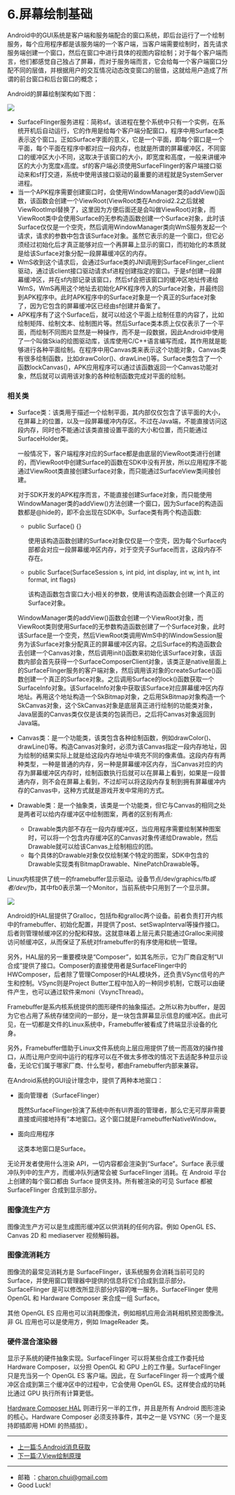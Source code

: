 # 6.屏幕绘制基础

Android中的GUI系统是客户端和服务端配合的窗口系统，即后台运行了一个绘制服务，每个应用程序都是该服务端的一个客户端，当客户端需要绘制时，首先请求服务端创建一个窗口，然后在窗口中进行具体的视图内容绘制；对于每个客户端而言，他们都感觉自己独占了屏幕，而对于服务端而言，它会给每一个客户端窗口分配不同的层值，并根据用户的交互情况动态改变窗口的层值，这就给用户造成了所谓的前台窗口和后台窗口的概念；

Android的屏幕绘制架构如下图：

![](https://raw.githubusercontent.com/CharonChui/Pictures/master/android_draw_process_archi.jpg)

- SurfaceFlinger服务进程：简称sf。该进程在整个系统中只有一个实例，在系统开机后自动运行，它的作用是给每个客户端分配窗口，程序中用Surface类表示这个窗口。正如Surface字面的意义，它是一个平面，即每个窗口是一个平面，每个平面在程序中都对应一段内存，也就是所谓的屏幕缓冲区，不同窗口的缓冲区大小不同，这取决于该窗口的大小，即宽度和高度，一般来讲缓冲区的大小为宽度x高度。sf的客户端必须使用SurfaceFlinger的客户端接口驱动来和sf打交道，系统中使用该接口驱动的最重要的进程就是SystemServer进程。
- 当一个APK程序需要创建窗口时，会使用WindowManager类的addView()函数，该函数会创建一个ViewRoot(ViewRoot类在Android2.2之后就被ViewRootImpl替换了，这里因为方便后面还是会叫做ViewRoot)对象，而ViewRoot类中会使用Surface的无参构造函数创建一个Surface对象，此时该Surface仅仅是一个空壳，然后调用WindowManager类向WmS服务发起一个请求，请求的参数中包含该Surface对象。虽然它表示的是一个窗口，但它必须经过初始化后才真正能够对应一个再屏幕上显示的窗口，而初始化的本质就是给该Surface对象分配一段屏幕缓冲区的内存。
- WmS收到这个请求后，会通过Surface类的JNI调用到SurfaceFlinger_client驱动，通过该client接口驱动请求sf进程创建指定的窗口。于是sf创建一段屏幕缓冲区，并在sf内部记录该窗口，然后sf会把该窗口的缓冲区地址传递给WmS，WmS再用这个地址去初始化APK程序传入的Surface对象，并最终回到APK程序中。此时APK程序中的Surface对象是一个真正的Surface对象了，因为它包含的屏幕缓冲区已经由sf创建并备案了。 
- APK程序有了这个Surface后，就可以给这个平面上绘制任意的内容了，比如绘制矩阵、绘制文本、绘制图片等。然后Surface类本质上仅仅表示了一个平面，而绘制不同图片显然是一种操作，而不是一段数据，因此Android中使用了一个叫做Skia的绘图驱动库，该库使用C/C++语言编写而成，其作用就是能够进行各种平面绘制。在程序中用Canvas类来表示这个功能对象，Canvas类有很多绘制函数，比如drawColor()、drawLine()等。Surface类包含了一个函数lockCanvas()，APK应用程序可以通过该函数返回一个Canvas功能对象，然后就可以调用该对象的各种绘制函数完成对平面的绘制。



### 相关类

- Surface类：该类用于描述一个绘制平面，其内部仅仅包含了该平面的大小，在屏幕上的位置，以及一段屏幕缓冲内存区。不过在Java端，不能直接访问这段内存，同时也不能通过该类直接设置平面的大小和位置，而只能通过SurfaceHolder类。

    一般情况下，客户端程序对应的Surface都是由底层的ViewRoot类进行创建的，而ViewRoot中创建Surface的函数在SDK中没有开放，所以应用程序不能通过ViewRoot类直接创建Surface对象，而只能通过SurfaceView类间接创建。

    对于SDK开发的APK程序而言，不能直接创建Surface对象，而只能使用WindowManager类的addView()方法创建一个窗口，因为Surface的构造函数都是@hide的，即不会出现在SDK中。Surface类有两个构造函数:  

    - public Surface() {}

        使用该构造函数创建的Surface对象仅仅是一个空壳，因为每个Surface内部都会对应一段屏幕缓冲区内存，对于空壳子Surface而言，这段内存不存在。

    - public Surface(SurfaceSession s, int pid, int display, int w, int h, int format, int flags)

        该构造函数包含窗口大小相关的参数，使用该构造函数会创建一个真正的Surface对象。

    WindowManager类的addView()函数会创建一个ViewRoot对象，而ViewRoot类则使用Surface的无参数构造函数创建了一个Surface对象，此时该Surface是一个空壳，然后ViewRoot类调用WmS中的IWindowSession服务为该Surface对象分配真正的屏幕缓冲区内容。之后Surface的构造函数会去创建一个Canvas对象，然后调用init()函数来初始化该Surface对象，该函数内部会首先获得一个SurfaceComposerClient对象，该类正是native层面上的SurfaceFlinger服务的客户端对象，然后调用该对象的createSurface()函数创建一个真正的Surface对象。之后调用Surface的lock()函数获取一个SurfaceInfo对象。该SurfaceInfo对象中获取该Surface对应屏幕缓冲区内存地址。再用这个地址构造一个SkBitmap对象，之后用SkBitmap对象构造一个SkCanvas对象，这个SkCanvas对象是底层真正进行绘制的功能类对象，Java层面的Canvas类仅仅是该类的包装而已，之后将Canvas对象返回到Java端。

- Canvas类：是一个功能类，该类包含各种绘制函数，例如drawColor()、drawLine()等。构造Canvas对象时，必须为该Canvas指定一段内存地址，因为绘制的结果实际上就是给这段内存地址中填充不同的像素值。这段内存有两种类型，一种是普通的内存，另一种是屏幕缓冲区内存，当Canvas对应的内存为屏幕缓冲区内存时，绘制函数执行后就可以在屏幕上看到，如果是一段普通内存，则不会在屏幕上看到，不过却可以将这段内存复制到拥有屏幕缓冲内存的Canvas中，这种方式就是游戏开发中常用的方式。

- Drawable类：是一个抽象类，该类是一个功能类，但它与Canvas的相同之处是两者可以给内存缓冲区中绘制图案，两者的区别有两点:  

    - Drawable类内部不存在一段内存缓冲区，当应用程序需要绘制某种图案时，可以将一个包含内存缓冲区的Canvas对象传递给Drawable，然后Drawable就可以给该Canvas上绘制相应的团。
    - 每个具体的Drawable对象仅仅绘制某个特定的图案，SDK中包含的Drawable实现类有BitmapDrawable、NinePatchDrawable等。



Linux内核提供了统一的framebuffer显示驱动。设备节点/dev/graphics/fb*或者/dev/fb*，其中fb0表示第一个Monitor，当前系统中只用到了一个显示屏。

![](https://raw.githubusercontent.com/CharonChui/Pictures/master/android_surface_flinger.png)

Android的HAL层提供了Gralloc，包括fb和gralloc两个设备。前者负责打开内核中的framebuffer、初始化配置，并提供了post、setSwapInterval等操作接口。后者则管理帧缓冲区的分配和释放。这就意味着上层元素只能通过Gralloc来间接访问帧缓冲区，从而保证了系统对framebuffer的有序使用和统一管理。

另外，HAL层的另一重要模块是“Composer”，如其名所示，它为厂商自定制“UI合成”提供了接口。Composer的直接使用者是SurfaceFlinger中的HWComposer，后者除了管理Composer的HAL模块外，还负责VSync信号的产生和控制。VSync则是Project Butter工程中加入的一种同步机制，它既可以由硬件产生，也可以通过软件来moni（VsyncThread)。



Framebuffer是系内核系统提供的图形硬件的抽象描述。之所以称为buffer，是因为它也占用了系统存储空间的一部分，是一块包含屏幕显示信息的缓冲区。由此可见，在一切都是文件的Linux系统中，Framebuffer被看成了终端显示设备的化身。

另外，Framebuffer借助于Linux文件系统向上层应用提供了统一而高效的操作接口，从而让用户空间中运行的程序可以在不做太多修改的情况下去适配多种显示设备，无论它们属于哪家厂商、什么型号，都由Framebuffer内部来兼容。

在Android系统的GUI设计理念中，提供了两种本地窗口： 

- 面向管理者（SurfaceFlinger）

    既然SurfaceFlinger扮演了系统中所有UI界面的管理者，那么它无可厚非需要直接或间接地持有“本地窗口。这个窗口就是FramebufferNativeWindow。

- 面向应用程序

    这类本地窗口是Surface。



无论开发者使用什么渲染 API，一切内容都会渲染到“Surface”。Surface 表示缓冲队列中的生产方，而缓冲队列通常会被 SurfaceFlinger 消耗。在 Android 平台上创建的每个窗口都由 Surface 提供支持。所有被渲染的可见 Surface 都被 SurfaceFlinger 合成到显示部分。



### 图像流生产方

图像流生产方可以是生成图形缓冲区以供消耗的任何内容。例如 OpenGL ES、Canvas 2D 和 mediaserver 视频解码器。

### 图像流消耗方

图像流的最常见消耗方是 SurfaceFlinger，该系统服务会消耗当前可见的 Surface，并使用窗口管理器中提供的信息将它们合成到显示部分。SurfaceFlinger 是可以修改所显示部分内容的唯一服务。SurfaceFlinger 使用 OpenGL 和 Hardware Composer 来合成一组 Surface。

其他 OpenGL ES 应用也可以消耗图像流，例如相机应用会消耗相机预览图像流。非 GL 应用也可以是使用方，例如 ImageReader 类。

### 硬件混合渲染器

显示子系统的硬件抽象实现。SurfaceFlinger 可以将某些合成工作委托给 Hardware Composer，以分担 OpenGL 和 GPU 上的工作量。SurfaceFlinger 只是充当另一个 OpenGL ES 客户端。因此，在 SurfaceFlinger 将一个或两个缓冲区合成到第三个缓冲区中的过程中，它会使用 OpenGL ES。这样使合成的功耗比通过 GPU 执行所有计算更低。

[Hardware Composer HAL](https://source.android.com/devices/graphics/architecture#hwcomposer) 则进行另一半的工作，并且是所有 Android 图形渲染的核心。Hardware Composer 必须支持事件，其中之一是 VSYNC（另一个是支持即插即用 HDMI 的热插拔）。













---

- [上一篇:5.Android消息获取](https://github.com/CharonChui/AndroidNote/blob/master/OperatingSystem/AndroidKernal/5.Android%E6%B6%88%E6%81%AF%E8%8E%B7%E5%8F%96.md)
- [下一篇:7.View绘制原理](https://github.com/CharonChui/AndroidNote/blob/master/OperatingSystem/AndroidKernal/7.View%E7%BB%98%E5%88%B6%E5%8E%9F%E7%90%86.md)




---

- 邮箱 ：charon.chui@gmail.com  
- Good Luck! 